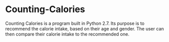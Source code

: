 # Counting-Calories
Counting Calories is a program built in Python 2.7. Its purpose is to recommend the calorie intake, based on their age and gender. The user can then compare their calorie intake to the recommended one.
